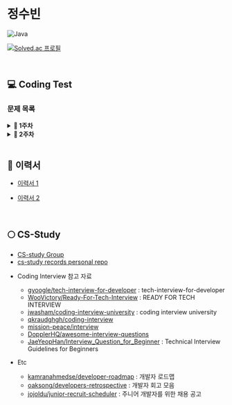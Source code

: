 # 정수빈

![Java](https://img.shields.io/badge/java-%23ED8B00.svg?style=for-the-badge&logo=java&logoColor=white)

[![Solved.ac
프로필](http://mazassumnida.wtf/api/v2/generate_badge?boj=sb991013)](https://solved.ac/sb991013)

<br/>

## 💻 Coding Test

### **문제 목록**

<details markdown="1">
<summary><strong>📄 1주차 </strong></summary>

| 푼 문제 수 |                           문제번호/URL                            |       제목        | 풀이                                                                                                   |
| :--------: | :---------------------------------------------------------------: | :---------------: | ------------------------------------------------------------------------------------------------------ |
|     1      |           [2557](https://www.acmicpc.net/problem/2557)            | 입출력과 사칙연산 | [풀이](https://github.com/SoobinJung1013/coding_test_study/blob/main/soobinJung/BaekJoon/1/example.md) |
|     2      |          [10718](https://www.acmicpc.net/problem/10718)           | 입출력과 사칙연산 | [풀이](https://github.com/SoobinJung1013/coding_test_study/blob/main/soobinJung/BaekJoon/1/example.md) |
|     3      | [72410](https://programmers.co.kr/learn/courses/30/lessons/72410) | 신규 아이디 추천  | [풀이](https://github.com/SoobinJung1013/coding_test_study/blob/main/soobinJung/BaekJoon/1/example.md) |
|     4      |            [1](https://leetcode.com/problems/two-sum/)            |      Two Sum      | [풀이](https://github.com/SoobinJung1013/coding_test_study/blob/main/soobinJung/BaekJoon/1/example.md) |

---

</details>

<details markdown="1">
<summary><strong>📄 2주차 </strong></summary>

| 푼 문제 수 |                           문제번호/URL                            |        제목         | 풀이                                                                                                   |
| :--------: | :---------------------------------------------------------------: | :-----------------: | ------------------------------------------------------------------------------------------------------ |
|     1      |           [2557](https://www.acmicpc.net/problem/2557)            |  입출력과 사칙연산  | [풀이](https://github.com/SoobinJung1013/coding_test_study/blob/main/soobinJung/BaekJoon/1/example.md) |
|     2      |          [10718](https://www.acmicpc.net/problem/10718)           |  입출력과 사칙연산  | [풀이](https://github.com/SoobinJung1013/coding_test_study/blob/main/soobinJung/BaekJoon/1/example.md) |
|     3      | [72410](https://programmers.co.kr/learn/courses/30/lessons/72410) |  신규 아이디 추천   | [풀이](https://github.com/SoobinJung1013/coding_test_study/blob/main/soobinJung/BaekJoon/1/example.md) |
|     4      |            [1](https://leetcode.com/problems/two-sum/)            |       Two Sum       | [풀이](https://github.com/SoobinJung1013/coding_test_study/blob/main/soobinJung/BaekJoon/1/example.md) |
|     5      |        [49](https://leetcode.com/problems/group-anagrams/)        |   Group Anagrams    | [풀이](https://github.com/SoobinJung1013/coding_test_study/blob/main/soobinJung/BaekJoon/1/example.md) |
|     6      |     [23](https://leetcode.com/problems/merge-k-sorted-lists/)     | Merge K Sorted List | [풀이](https://github.com/SoobinJung1013/coding_test_study/blob/main/soobinJung/BaekJoon/1/example.md) |

---

</details>

<br/>

## 🍠 이력서

- [이력서 1](https://docs.google.com/document/d/1GeMrNiccYLxc2HDMjpW1-MZ3sH3bF6Fxwo9eedNINdg/edit)

- [이력서 2](https://docs.google.com/document/d/1vKmC6G9crl9GiUtSkSIVsdaXH-JL5hPI0VKW0INt0hs/edit)

<br/>

## 🌕 CS-Study

- [CS-study Group](https://github.com/EunjiShin/CS-study)
- [cs-study records personal repo](https://github.com/SoobinJung1013/cs-study)

* Coding Interview 참고 자료

  - [gyoogle/tech-interview-for-developer](https://github.com/gyoogle/tech-interview-for-developer) : tech-interview-for-developer
  - [WooVictory/Ready-For-Tech-Interview](https://github.com/WooVictory/Ready-For-Tech-Interview) : READY FOR TECH INTERVIEW
  - [jwasham/coding-interview-university](https://github.com/jwasham/coding-interview-university) : coding interview university
  - [qkraudghgh/coding-interview](https://github.com/qkraudghgh/coding-interview)
  - [mission-peace/interview](https://github.com/mission-peace/interview)
  - [DopplerHQ/awesome-interview-questions](https://github.com/DopplerHQ/awesome-interview-questions)
  - [JaeYeopHan/Interview_Question_for_Beginner](https://github.com/JaeYeopHan/Interview_Question_for_Beginner) : Technical Interview Guidelines for Beginners

* Etc
  - [kamranahmedse/developer-roadmap](https://github.com/kamranahmedse/developer-roadmap) : 개발자 로드맵
  - [oaksong/developers-retrospective](https://github.com/oaksong/developers-retrospective) : 개발자 회고 모음
  - [jojoldu/junior-recruit-scheduler](https://github.com/jojoldu/junior-recruit-scheduler) : 주니어 개발자를 위한 채용 공고
